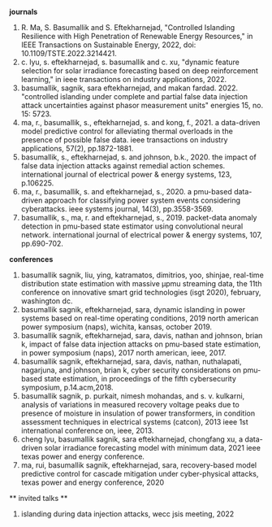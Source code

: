 
**journals**
1. R. Ma, S. Basumallik and S. Eftekharnejad, "Controlled Islanding Resilience with High Penetration of Renewable Energy Resources," in IEEE Transactions on Sustainable Energy, 2022, doi: 10.1109/TSTE.2022.3214421.
2. c. lyu, s. eftekharnejad, s. basumallik and c. xu, "dynamic feature selection for solar irradiance forecasting based on deep reinforcement learning," in ieee transactions on industry applications, 2022.
3. basumallik, sagnik, sara eftekharnejad, and makan fardad. 2022. "controlled islanding under complete and partial false data injection attack uncertainties against phasor measurement units" energies 15, no. 15: 5723.
4. ma, r., basumallik, s., eftekharnejad, s. and kong, f., 2021. a data-driven model predictive control for alleviating thermal overloads in the presence of possible false data. ieee transactions on industry applications, 57(2), pp.1872-1881.
5. basumallik, s., eftekharnejad, s. and johnson, b.k., 2020. the impact of false data injection attacks against remedial action schemes. international journal of electrical power & energy systems, 123, p.106225.
6. ma, r., basumallik, s. and eftekharnejad, s., 2020. a pmu-based data-driven approach for classifying power system events considering cyberattacks. ieee systems journal, 14(3), pp.3558-3569.
7. basumallik, s., ma, r. and eftekharnejad, s., 2019. packet-data anomaly detection in pmu-based state estimator using convolutional neural network. international journal of electrical power & energy systems, 107, pp.690-702.

**conferences**

1. basumallik sagnik, liu, ying, katramatos, dimitrios, yoo, shinjae, real-time distribution state estimation with massive
μpmu streaming data, the 11th conference on innovative smart grid technologies (isgt 2020), february, washington dc.
2. basumallik sagnik, eftekharnejad, sara, dynamic islanding in power systems based on real-time operating conditions,
2019 north american power symposium (naps), wichita, kansas, october 2019.
3. basumallik sagnik, eftekharnejad, sara, davis, nathan and johnson, brian k, impact of false data injection attacks on
pmu-based state estimation, in power symposium (naps), 2017 north american, ieee, 2017.
4. basumallik sagnik, eftekharnejad, sara, davis, nathan, nuthalapati, nagarjuna, and johnson, brian k, cyber security
considerations on pmu-based state estimation, in proceedings of the fifth cybersecurity symposium, p.14.acm,2018.
5. basumallik sagnik, p. purkait, nimesh mohandas, and s. v. kulkarni, analysis of variations in measured recovery voltage
peaks due to presence of moisture in insulation of power transformers, in condition assessment techniques in electrical systems
(catcon), 2013 ieee 1st international conference on, ieee, 2013.
6. cheng lyu, basumallik sagnik, sara eftekharnejad, chongfang xu, a data-driven solar irradiance forecasting model with
minimum data, 2021 ieee texas power and energy conference.
7. ma, rui, basumallik sagnik, eftekharnejad, sara, recovery-based model predictive control for cascade mitigation under
cyber-physical attacks, texas power and energy conference, 2020

** invited talks **

1. islanding during data injection attacks, wecc jsis meeting, 2022
